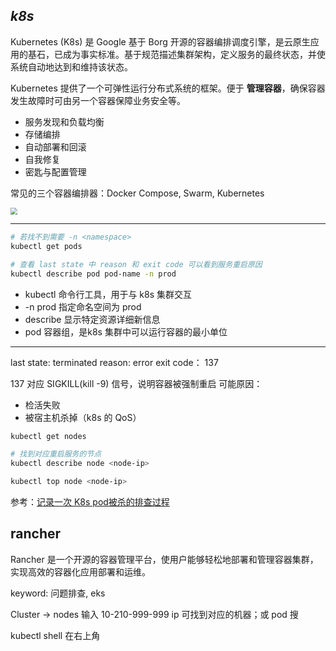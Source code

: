 

## _k8s_

Kubernetes (K8s) 是 Google 基于 Borg 开源的容器编排调度引擎，是云原生应用的基石，已成为事实标准。基于规范描述集群架构，定义服务的最终状态，并使系统自动地达到和维持该状态。


Kubernetes 提供了一个可弹性运行分布式系统的框架。便于 **管理容器**，确保容器发生故障时可由另一个容器保障业务安全等。

- 服务发现和负载均衡
- 存储编排
- 自动部署和回滚
- 自我修复
- 密匙与配置管理

常见的三个容器编排器：Docker Compose, Swarm, Kubernetes


<img src="https://img-1301102143.cos.ap-beijing.myqcloud.com/20240108213620.png" style="zoom:70%">

------------

```bash
# 若找不到需要 -n <namespace>
kubectl get pods

# 查看 last state 中 reason 和 exit code 可以看到服务重启原因
kubectl describe pod pod-name -n prod
```

- kubectl 命令行工具，用于与 k8s 集群交互
- -n prod 指定命名空间为 prod
- describe 显示特定资源详细新信息
- pod 容器组，是k8s 集群中可以运行容器的最小单位



------------

last state: terminated
reason: error
exit code： 137


137 对应 SIGKILL(kill -9) 信号，说明容器被强制重启
可能原因：
- 检活失败
- 被宿主机杀掉（k8s 的 QoS）


```bash
kubectl get nodes

# 找到对应重启服务的节点
kubectl describe node <node-ip>

kubectl top node <node-ip>
```

参考：[记录一次 K8s pod被杀的排查过程](https://www.cnblogs.com/xtf2009/p/17947545)


## rancher

Rancher 是一个开源的容器管理平台，使用户能够轻松地部署和管理容器集群，实现高效的容器化应用部署和运维。

keyword: 问题排查, eks 

Cluster -> nodes 输入 10-210-999-999 ip 可找到对应的机器；或 pod 搜

kubectl shell 在右上角